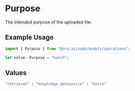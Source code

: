 # Purpose

The intended purpose of the uploaded file.

## Example Usage

```typescript
import { Purpose } from "@orq-ai/node/models/operations";

let value: Purpose = "batch";
```

## Values

```typescript
"retrieval" | "knowledge_datasource" | "batch"
```
